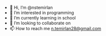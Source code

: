 - 👋 Hi, I’m @nstemirlan
- 👀 I’m interested in  programming
- 🌱 I’m currently learning  in school
- 💞️ I’m looking to collaborate on 
- 📫 How to reach me  n.temirlan28@gmail.com

<!---
nstemirlan/nstemirlan is a ✨ special ✨ repository because its `README.md` (this file) appears on your GitHub profile.
You can click the Preview link to take a look at your changes.
--->
